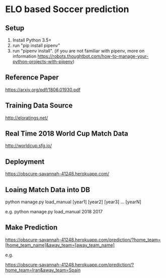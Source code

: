 # ELO based Soccer prediction

## Setup

1. Install Python 3.5+
2. run "pip install pipenv"
3. run "pipenv install".
(if you are not familiar with pipenv, 
more on information https://robots.thoughtbot.com/how-to-manage-your-python-projects-with-pipenv)


## Reference Paper

https://arxiv.org/pdf/1806.01930.pdf

## Training Data Source

http://eloratings.net/

## Real Time 2018 World Cup Match Data

http://worldcup.sfg.io/

## Deployment

https://obscure-savannah-41248.herokuapp.com/

## Loaing Match Data into DB

python manage.py load_manual [year1] [year2] [year3] ... [yearN]

e.g. python manage.py load_manual 2018 2017

## Make Prediction

https://obscure-savannah-41248.herokuapp.com/prediction/?home_team=[home_team_name]&away_team=[away_team_name]

e.g.

https://obscure-savannah-41248.herokuapp.com/prediction/?home_team=Iran&away_team=Spain
